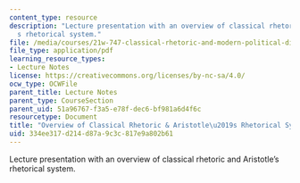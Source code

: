 ```yaml
---
content_type: resource
description: "Lecture presentation with an overview of classical rhetoric and Aristotle\u2019\
  s rhetorical system."
file: /media/courses/21w-747-classical-rhetoric-and-modern-political-discourse-fall-2009/334ee317d214d87a9c3c817e9a802b61_MIT21W_747_01F09_lec03.pdf
file_type: application/pdf
learning_resource_types:
- Lecture Notes
license: https://creativecommons.org/licenses/by-nc-sa/4.0/
ocw_type: OCWFile
parent_title: Lecture Notes
parent_type: CourseSection
parent_uid: 51a96767-f3a5-e78f-dec6-bf981a6d4f6c
resourcetype: Document
title: "Overview of Classical Rhetoric & Aristotle\u2019s Rhetorical System"
uid: 334ee317-d214-d87a-9c3c-817e9a802b61
---
```

Lecture presentation with an overview of classical rhetoric and Aristotle’s rhetorical system.